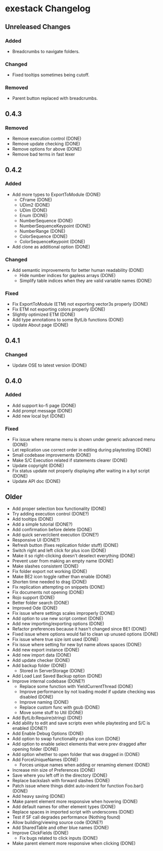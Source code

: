 # exestack Changelog

## Unreleased Changes

### Added
* Breadcrumbs to navigate folders. 

### Changed
* Fixed tooltips sometimes being cutoff.

### Removed
* Parent button replaced with breadcrumbs.

## 0.4.3

### Removed
* Remove execution control (DONE)
* Remove update checking (DONE)
* Remove options for above (DONE)
* Remove bad terms in fast lexer

## 0.4.2

### Added
* Add more types to ExportToModule (DONE)
  * CFrame (DONE)
  * UDim2 (DONE)
  * UDim (DONE)
  * Enum (DONE)
  * NumberSequence (DONE)
  * NumberSequenceKeypoint (DONE)
  * NumberRange (DONE)
  * ColorSequence (DONE)
  * ColorSequenceKeypoint (DONE)
* Add clone as additional option (DONE)

### Changed
* Add semantic improvements for better human readability (DONE)
  * Hide number indices for gapless arrays (DONE)
  * Simplify table indices when they are valid variable names (DONE)

### Fixed
* Fix ExportToModule (ETM) not exporting vector3s properly (DONE)
* Fix ETM not exporting colors properly (DONE)
* Slightly optimized ETM (DONE)
* Add type annotations to some BytLib functions (DONE)
* Update About page (DONE)

## 0.4.1
### Changed
* Update OSE to latest version (DONE)

## 0.4.0

### Added
* Add support ko-fi page (DONE)
* Add prompt message (DONE)
* Add new local byt (DONE)

### Fixed
* Fix issue where rename menu is shown under generic advanced menu (DONE)
* Let replication use correct order in editing during playtesting (DONE)
* Small codebase improvements (DONE)
* Make S/C Execution related if statements clearer (DONE)
* Update copyright (DONE)
* Fix status update not properly displaying after waiting in a byt script (DONE)
* Update API doc (DONE)

## Older
* Add proper selection box functionality (DONE)
* Try adding execution control (DONE?)
* Add tooltips (DONE)
* Add a simple tutorial (DONE?)
* Add confirmation before delete (DONE)
* Add quick server/client execution (DONE?)
* Responsive UI (DONE?)
* Refresh button (fixes replication folder stuff) (DONE)
* Switch right and left click for plus icon (DONE)
* Make it so right-clicking doesn't deselect everything (DONE)
* Prevent user from making an empty name (DONE)
* Make slashes consistent (DONE)
* Fix folder export not working (DONE)
* Make BE2 icon toggle rather than enable (DONE)
* Shorten time needed to drag (DONE)
* Fix replication attempting on snippets (DONE)
* Fix documents not opening (DONE)
* Rojo support (DONE)
* Better folder search (DONE)
* Improved Ode (DONE)
* Fix issue where settings scales improperly (DONE)
* Add option to use new script context (DONE)
* Add new importing/exporting options (DONE)
* Refactor preferences because it hasn't changed since BE1 (DONE)
* Fixed issue where options would fail to clean up unused options (DONE)
* Fix issue where true size isnt used (DONE)
* Fix issue where setting for new byt name allows spaces (DONE)
* Add new export instance (DONE)
* Add new import data (DONE)
* Add update checker (DONE)
* Add backup folder (DONE)
  * Stored in ServerStorage (DONE)
* Add Load Last Saved Backup option (DONE)
* Improve internal codebase (DONE?)
  * Replace some function with YieldCurrentThread (DONE)
  * Improve performance by not loading model if update checking was disabled (DONE)
  * Improve naming (DONE)
  * Replace custom func with gsub (DONE)
  * Move some stuff to Util (DONE)
* Add BytLib:Require(string) (DONE)
* Add ability to edit and save scripts even while playtesting and S/C is enabled (DONE?)
* Add Enable Debug Options (DONE)
* Add option to swap functionality on plus icon (DONE)
* Add option to enable select elements that were prev dragged after opening folder (DONE)
* Add option whether to open folder that was dragged in (DONE)
* Add ForceUniqueNames (DONE)
  * Forces unique names when adding or renaming element (DONE)
* Increase min size of Preferences (DONE)
* Save where you left off in the directory (DONE)
* Replace backslash with forward slashes (DONE)
* Patch issue where things didnt auto-indent for function Foo.bar() (DONE)
* Add heavy saving (DONE)
* Make parent element more responsive when hovering (DONE)
* Add default names for other element types (DONE)
* Replace spaces in imported script with underscores (DONE)
* Test if SF call degrades performance (Nothing found)
* Allow building/viewing source code (DONE?)
* Add SharedTable and other blue names (DONE)
* Improve ClickFields (DONE)
  * Fix bugs related to click inputs (DONE)
* Make parent element more responsive when clicking (DONE)